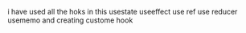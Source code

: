 i have used all the hoks in this 
usestate
useeffect
use ref
use reducer
usememo
and creating custome hook
